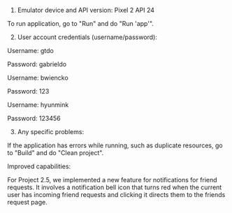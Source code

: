 1. Emulator device and API version: Pixel 2 API 24

To run application, go to "Run" and do "Run 'app'".

2. User account credentials (username/password):

Username: gtdo

Password: gabrieldo

Username: bwiencko

Password: 123

Username: hyunmink

Password: 123456

3. Any specific problems:

If the application has errors while running, such as duplicate resources, go to "Build" and do "Clean project".

Improved capabilities:

For Project 2.5, we implemented a new feature for notifications for friend requests. It involves a notification bell icon that turns red when the current user has incoming friend requests and clicking it directs them to the friends request page.
